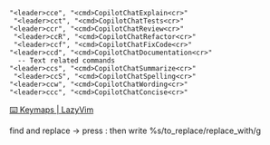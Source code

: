     "<leader>cce", "<cmd>CopilotChatExplain<cr>"
	 "<leader>cct", "<cmd>CopilotChatTests<cr>"
    "<leader>ccr", "<cmd>CopilotChatReview<cr>"
	 "<leader>ccR", "<cmd>CopilotChatRefactor<cr>"
	 "<leader>ccf", "<cmd>CopilotChatFixCode<cr>"
    "<leader>ccd", "<cmd>CopilotChatDocumentation<cr>"
      -- Text related commands
    "<leader>ccs", "<cmd>CopilotChatSummarize<cr>"
     "<leader>ccS", "<cmd>CopilotChatSpelling<cr>"
    "<leader>ccw", "<cmd>CopilotChatWording<cr>"
    "<leader>ccc", "<cmd>CopilotChatConcise<cr>"

[⌨️ Keymaps | LazyVim](http://www.lazyvim.org/keymaps)

find and replace ->
press : then write %s/to_replace/replace_with/g